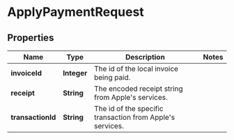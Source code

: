 
# ApplyPaymentRequest

## Properties
Name | Type | Description | Notes
------------ | ------------- | ------------- | -------------
**invoiceId** | **Integer** | The id of the local invoice being paid. | 
**receipt** | **String** | The encoded receipt string from Apple&#39;s services. | 
**transactionId** | **String** | The id of the specific transaction from Apple&#39;s services. | 



